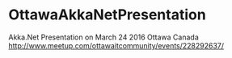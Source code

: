 # OttawaAkkaNetPresentation
Akka.Net Presentation on March 24 2016 Ottawa Canada
http://www.meetup.com/ottawaitcommunity/events/228292637/
